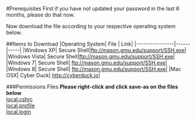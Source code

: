 #Prerequisites
First if you have not updated your password in the last 6 months, please do that now.  

Now download the file according to your respective operating system below.


##Items to Download
|Operating System| File | Link|
|----------------|------|-----|
|Windows XP| Secure Shell|ftp://mason.gmu.edu/support/SSH.exe|
|Windows Vista| Secure Shell|ftp://mason.gmu.edu/support/SSH.exe|
|Windows 7| Secure Shell| ftp://mason.gmu.edu/support/SSH.exe|
|Windows 8| Secure Shell| ftp://mason.gmu.edu/support/SSH.exe|
|Mac OSX| Cyber Duck| http://cyberduck.io|

###Permissions Files
**Please right-click and click save-as on the files below**  
[local.cshrc](https://raw.githubusercontent.com/the-ben-waters/it103-tutorial/master/files/local.cshrc)  
[local.profile](https://raw.githubusercontent.com/the-ben-waters/it103-tutorial/master/files/local.profile)  
[local.login](https://raw.githubusercontent.com/the-ben-waters/it103-tutorial/master/files/local.login) 

